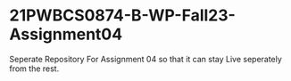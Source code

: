 # 21PWBCS0874-B-WP-Fall23-Assignment04
Seperate Repository For Assignment 04 so that it can stay Live seperately from the rest.
